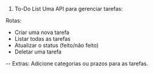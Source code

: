 1. To-Do List
   Uma API para gerenciar tarefas:

Rotas:

- Criar uma nova tarefa
- Listar todas as tarefas
- Atualizar o status (feito/não feito)
- Deletar uma tarefa

-- Extras: Adicione categorias ou prazos para as tarefas.
